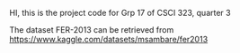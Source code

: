 HI, this is the project code for Grp 17 of CSCI 323, quarter 3

The dataset FER-2013 can be retrieved from https://www.kaggle.com/datasets/msambare/fer2013
